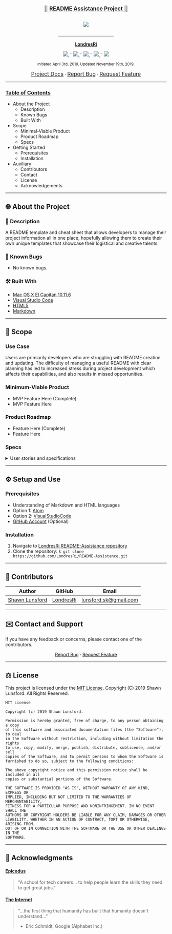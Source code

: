 <br>
<p align="center">
  <u><big>|| <b>README Assistance Project</b> ||</big></u>
</p>
<p align="center">
    <!-- Project Avatar/Logo -->
    <br>
    <a href="https://github.com/LondresRi">
        <img src="https://avatars1.githubusercontent.com/u/46427680?s=150&v=4">
    </a>
    <p align="center">
      ___________________________
    </p>
    <!-- GitHub Link -->
    <p align="center">
        <a href="https://github.com/LondresRi">
            <strong>LondresRi</strong>
        </a>
    </p>
    <!-- Project Shields -->
    <p align="center">
        <a href="https://github.com/LondresRi/README-Assistance/graphs/contributors">
            <img src="https://img.shields.io/github/contributors/LondresRi/README-Assistance.svg?style=plastic">
        </a>
        ¨
        <a href="https://github.com/LondresRi/README-Assistance/stargazers">
            <img src="https://img.shields.io/github/stars/LondresRi/README-Assistance.svg?color=yellow&style=plastic">
        </a>
        ¨
        <a href="https://github.com/LondresRi/README-Assistance/issues">
            <img src="https://img.shields.io/github/issues/LondresRi/README-Assistance?style=plastic">
        </a>
        ¨
        <a href="https://github.com/LondresRi/Best-README-Template/blob/master/LICENSE.txt">
            <img src="https://img.shields.io/github/license/LondresRi/README-Assistance?color=orange&style=plastic">
        </a>
        ¨
        <a href="https://linkedin.com/in/lunsfordsk">
            <img src="https://img.shields.io/badge/-LinkedIn-black.svg?style=plastic&logo=linkedin&colorB=2867B2">
        </a>
    </p>    
</p>

<p align="center">
  <small>Initiated April 3rd, 2019. Updated November 19th, 2019.</small>
</p>

<!-- Project Links -->
<p align="center">
    <a href="https://github.com/LondresRi/README-Assistance"><big>Project Docs</big></a> ·
    <a href="https://github.com/LondresRi/README-Assistance/issues"><big>Report Bug</big></a> ·
    <a href="https://github.com/LondresRi/README-Assistance/issues"><big>Request Feature</big></a>
</p>

------------------------------

### <u>Table of Contents</u>
* About the Project
    * Description
    * Known Bugs
    * Built With
* Scope
    * Minimal-Viable Product
    * Product Roadmap
    * Specs
* Getting Started
    * Prerequisites
    * Installation
* Auxiliary
    * Contributors
    * Contact
    * License
    * Acknowledgements

------------------------------

## 🌐 About the Project

### 📖 Description
A README template and cheat sheet that allows developers to manage their project information all in one place, hopefully allowing them to create their own unique templates that showcase their logistical and creative talents.

### 🦠 Known Bugs

* No known bugs.

### 🛠 Built With
* [Mac OS X El Capitan 10.11.6](https://en.wikipedia.org/wiki/MacOS_Mojave)
* [Visual Studio Code](https://code.visualstudio.com/)
* [HTML5](https://developer.mozilla.org/en-US/docs/Web/Guide/HTML/HTML5)
* [Markdown](https://daringfireball.net/projects/markdown/)

------------------------------

## 🔭 Scope

### Use Case
Users are primiarily developers who are struggling with README creation and updating. The difficulty of managing a useful README with clear planning has led to increased stress during project development which affects their capabilities, and also results in missed opportunities.

### Minimum-Viable Product
* MVP Feature Here (Complete)
* MVP Feature Here

### Product Roadmap
* Feature Here (Complete)
* Feature Here

### Specs

<details>
  <summary>User stories and specifications</summary>
  <table>
    <tr>
      <th> Scenario 01 </th><th></th>
    </tr>
    <tr>
      <td> Behavior </td>
      <td>As a future employer, I want to be able to review quality projects, first by reading the README.</td>
    </tr>
    <tr>
      <td> Input </td>
      <td>Well-structured README</td>
    </tr>
    <tr>
      <td> Output </td>
      <td>Employment Opportunity</td>
    </tr>
    <tr>
      <td> Notes </td>
      <td>READMEs don't guarantee job offers, but they certainly don't hurt.</td>
    </tr>
    <tr>
      <td> Completion </td>
      <td>True</td>
    </tr>
  </table>

  <table>
    <tr>
      <th> Scenario 02 </th><th></th>
    </tr>
    <tr>
      <td> Behavior </td>
      <td>As a developer, I want to be able understand a project before I decide if I want to clone it.</td>
    </tr>
    <tr>
      <td> Input </td>
      <td>Clear README instructions</td>
    </tr>
    <tr>
      <td> Output </td>
      <td>Supporting the technical community</td>
    </tr>
    <tr>
      <td> Notes </td>
      <td>READMEs are important for yourself as a developer, but also for other developers in our highly connected community.</td>
    </tr>
    <tr>
      <td> Completion </td>
      <td>True</td>
    </tr>
  </table>
</details>

------------------------------

## ⚙ Setup and Use

### Prerequisites
* Understanding of Markdown and HTML languages
* Option 1: [Atom](https://nodejs.org/en/)
* Option 2: [VisualStudioCode](https://www.npmjs.com/)
* [GitHub Account](https://github.com) (Optional)

### Installation
1. Navigate to [LondresRi README-Assistance repository](https://github.com/LondresRi/README-Assistance)
2. Clone the repository: 
`$ git clone https://github.com/LondresRi/README-Assistance.git`

------------------------------

## 🤝 Contributors

| Author | GitHub | Email |
|--------|:------:|:-----:|
| [Shawn Lunsford](https://linkedin.com/in/lunsfordsk) | [LondresRi](https://github.com/LondresRi) |  [lunsford.sk@gmail.com](mailto:lunsford.sk@gmail.com) |

------------------------------

## ✉️ Contact and Support

If you have any feedback or concerns, please contact one of the contributors.

<p align="center">
    <a href="https://github.com/LondresRi/README-Assistance/issues">Report Bug</a> ·
    <a href="https://github.com/LondresRi/README-Assistance/issues">Request Feature</a>
</p>

------------------------------

## ⚖ License

This project is licensed under the [MIT License](https://opensource.org/licenses/MIT). Copyright (C) 2019 Shawn Lunsford. All Rights Reserved.
```
MIT License

Copyright (c) 2019 Shawn Lunsford.

Permission is hereby granted, free of charge, to any person obtaining a copy
of this software and associated documentation files (the "Software"), to deal
in the Software without restriction, including without limitation the rights
to use, copy, modify, merge, publish, distribute, sublicense, and/or sell
copies of the Software, and to permit persons to whom the Software is
furnished to do so, subject to the following conditions:

The above copyright notice and this permission notice shall be included in all
copies or substantial portions of the Software.

THE SOFTWARE IS PROVIDED "AS IS", WITHOUT WARRANTY OF ANY KIND, EXPRESS OR
IMPLIED, INCLUDING BUT NOT LIMITED TO THE WARRANTIES OF MERCHANTABILITY,
FITNESS FOR A PARTICULAR PURPOSE AND NONINFRINGEMENT. IN NO EVENT SHALL THE
AUTHORS OR COPYRIGHT HOLDERS BE LIABLE FOR ANY CLAIM, DAMAGES OR OTHER
LIABILITY, WHETHER IN AN ACTION OF CONTRACT, TORT OR OTHERWISE, ARISING FROM,
OUT OF OR IN CONNECTION WITH THE SOFTWARE OR THE USE OR OTHER DEALINGS IN THE
SOFTWARE.
```

------------------------------

## 🌟 Acknowledgments

#### [Epicodus](https://www.epicodus.com/)
>"A school for tech careers... to help people learn the skills they need to get great jobs."

#### [The Internet](https://webfoundation.org/)
> "...the first thing that humanity has built that humanity doesn't understand..."
> - Eric Schmidt, Google (Alphabet Inc.)